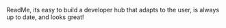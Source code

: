 ReadMe, its easy to build a developer hub that adapts to the user, is always up to date, and looks great!
